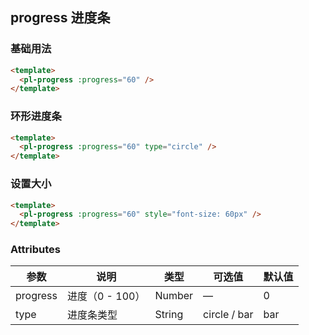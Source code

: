 ## progress 进度条

### 基础用法

```html
<template>
  <pl-progress :progress="60" />
</template>
```

### 环形进度条

```html
<template>
  <pl-progress :progress="60" type="circle" />
</template>
```

### 设置大小

```html
<template>
  <pl-progress :progress="60" style="font-size: 60px" />
</template>
```
### Attributes
| 参数      | 说明    | 类型      | 可选值       | 默认值   |
|---------- |-------- |---------- |-------------  |-------- |
| progress  | 进度（0 - 100）  | Number    | — |  0    |
| type  | 进度条类型  | String    | circle / bar |  bar    |
